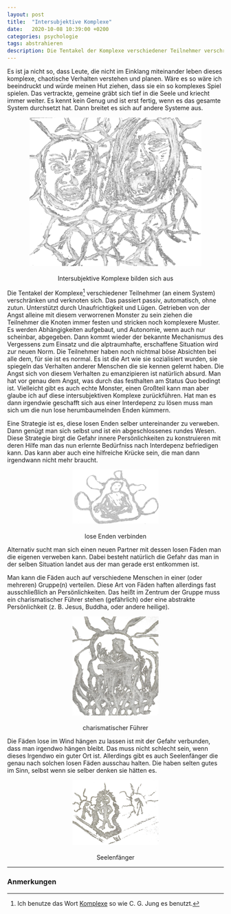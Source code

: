 ```yaml
---
layout: post
title:  "Intersubjektive Komplexe"
date:   2020-10-08 10:39:00 +0200
categories: psychologie
tags: abstrahieren
description: Die Tentakel der Komplexe verschiedener Teilnehmer verschränken und verknoten sich.
---
```


Es ist ja nicht so, dass Leute, die nicht im Einklang miteinander leben dieses komplexe, chaotische Verhalten verstehen und planen. Wäre es so wäre ich beeindruckt und würde meinen Hut ziehen, dass sie ein so komplexes Spiel spielen. 
Das vertrackte, gemeine gräbt sich tief in die Seele und kriecht immer weiter. Es kennt kein Genug und ist erst fertig, wenn es das gesamte System durchsetzt hat. Dann breitet es sich auf andere Systeme aus. 

<figure>
  <img class="marginauto" src='/assets/images/intersubjektive_komplexe.png' width="400" style="background:none ; border:none; box-shadow:none"/>
  <figcaption>Intersubjektive Komplexe bilden sich aus</figcaption>
</figure> 

<style>
.marginauto {
    margin: 10px auto 20px;
    display: block;
}
figcaption {
  text-align: center;
}
</style>

Die Tentakel der Komplexe[^1] verschiedener Teilnehmer (an einem System) verschränken und verknoten sich. Das passiert passiv, automatisch, ohne zutun. Unterstützt durch Unaufrichtigkeit und Lügen. Getrieben von der Angst alleine mit diesem verworrenen Monster zu sein ziehen die Teilnehmer die Knoten immer festen und stricken noch komplexere Muster. Es werden Abhängigkeiten aufgebaut, und Autonomie, wenn auch nur scheinbar, abgegeben.
Dann kommt wieder der bekannte Mechanismus des Vergessens zum Einsatz und die alptraumhafte, erschaffene Situation wird zur neuen Norm. Die Teilnehmer haben noch nichtmal böse Absichten bei alle dem, für sie ist es normal. Es ist die Art wie sie sozialisiert wurden, sie spiegeln das Verhalten anderer Menschen die sie kennen gelernt haben.
Die Angst sich von diesem Verhalten zu emanzipieren ist natürlich absurd. Man hat vor genau dem Angst, was durch das festhalten am Status Quo bedingt ist. Vielleicht gibt es auch echte Monster, einen Großteil kann man aber glaube ich auf diese intersubjektiven Komplexe zurückführen.
Hat man es dann irgendwie geschafft sich aus einer Interdepenz zu lösen muss man sich um die nun lose herumbaumelnden Enden kümmern. 

Eine Strategie ist es, diese losen Enden selber untereinander zu verweben. Dann genügt man sich selbst und ist ein abgeschlossenes rundes Wesen. Diese Strategie birgt die Gefahr innere Persönlichkeiten zu konstruieren mit deren Hilfe man das nun erlernte Bedürfniss nach Interdepenz befriedigen kann. Das kann aber auch eine hilfreiche Krücke sein, die man dann irgendwann nicht mehr braucht. 
<figure>
  <img class="marginauto" src='/assets/images/closingloops.png' width="200" style="background:none ; border:none; box-shadow:none"/>
  <figcaption>lose Enden verbinden</figcaption>
</figure> 

Alternativ sucht man sich einen neuen Partner mit dessen losen Fäden man die eigenen verweben kann. Dabei besteht natürlich die Gefahr das man in der selben Situation landet aus der man gerade erst entkommen ist. 

Man kann die Fäden auch auf verschiedene Menschen in einer (oder mehreren) Gruppe(n) verteilen. Diese Art von Fäden haften allerdings fast ausschließlich an Persönlichkeiten. Das heißt im Zentrum der Gruppe muss ein charismatischer Führer stehen (gefährlich) oder eine abstrakte Persönlichkeit (z. B. Jesus, Buddha, oder andere heilige).
<figure>
  <img class="marginauto" src='/assets/images/charismaticleader.png' width="200" style="background:none ; border:none; box-shadow:none"/>
  <figcaption>charismatischer Führer</figcaption>
</figure> 

Die Fäden lose im Wind hängen zu lassen ist mit der Gefahr verbunden, dass man irgendwo hängen bleibt. Das muss nicht schlecht sein, wenn dieses Irgendwo ein guter Ort ist. Allerdings gibt es auch Seelenfänger die genau nach solchen losen Fäden ausschau halten. Die haben selten gutes im Sinn, selbst wenn sie selber denken sie hätten es.
<figure>
  <img class="marginauto" src='/assets/images/seelenfaenger.png' width="200" style="background:none ; border:none; box-shadow:none"/>
  <figcaption>Seelenfänger</figcaption>
</figure> 



[^1]: Ich benutze das Wort [Komplexe](https://de.wikipedia.org/wiki/Komplex_(Psychologie) "Komplexe") so wie C. G. Jung es benutzt.

------------------------
### Anmerkungen





